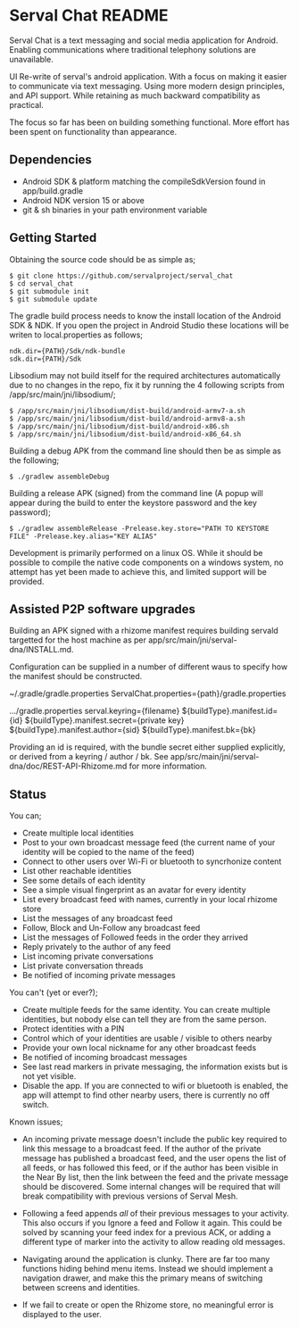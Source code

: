 Serval Chat README
==================

Serval Chat is a text messaging and social media application for Android. Enabling communications where 
traditional telephony solutions are unavailable.

UI Re-write of serval's android application. With a focus on making it easier to communicate via text messaging.
Using more modern design principles, and API support. While retaining as much backward compatibility as practical.

The focus so far has been on building something functional.
More effort has been spent on functionality than appearance. 


Dependencies
------------

- Android SDK & platform matching the compileSdkVersion found in app/build.gradle
- Android NDK version 15 or above
- git & sh binaries in your path environment variable


Getting Started
---------------

Obtaining the source code should be as simple as;

    $ git clone https://github.com/servalproject/serval_chat
    $ cd serval_chat
    $ git submodule init
    $ git submodule update

The gradle build process needs to know the install location of the Android SDK & NDK.
If you open the project in Android Studio these locations will be writen to local.properties as follows;

    ndk.dir={PATH}/Sdk/ndk-bundle
    sdk.dir={PATH}/Sdk

Libsodium may not build itself for the required architectures automatically due to no changes in the repo, fix it by running the 4 following scripts from /app/src/main/jni/libsodium/;

    $ /app/src/main/jni/libsodium/dist-build/android-armv7-a.sh
    $ /app/src/main/jni/libsodium/dist-build/android-armv8-a.sh
    $ /app/src/main/jni/libsodium/dist-build/android-x86.sh
    $ /app/src/main/jni/libsodium/dist-build/android-x86_64.sh

Building a debug APK from the command line should then be as simple as the following;

    $ ./gradlew assembleDebug

Building a release APK (signed) from the command line (A popup will appear during the build to enter the keystore password and the key password);

    $ ./gradlew assembleRelease -Prelease.key.store="PATH TO KEYSTORE FILE" -Prelease.key.alias="KEY ALIAS"


Development is primarily performed on a linux OS. While it should be possible to compile the native code components on a windows system, 
no attempt has yet been made to achieve this, and limited support will be provided.


Assisted P2P software upgrades
------------------------------

Building an APK signed with a rhizome manifest requires building servald targetted for the host machine as per app/src/main/jni/serval-dna/INSTALL.md.

Configuration can be supplied in a number of different waus to specify how the manifest should be constructed.

~/.gradle/gradle.properties
    ServalChat.properties={path}/gradle.properties

.../gradle.properties
    serval.keyring={filename}
    ${buildType}.manifest.id={id}
    ${buildType}.manifest.secret={private key}
    ${buildType}.manifest.author={sid}
    ${buildType}.manifest.bk={bk}

Providing an id is required, with the bundle secret either supplied explicitly, or derived from a keyring / author / bk.
See app/src/main/jni/serval-dna/doc/REST-API-Rhizome.md for more information.


Status
------


You can;
- Create multiple local identities
- Post to your own broadcast message feed (the current name of your identity will be copied to the name of the feed)
- Connect to other users over Wi-Fi or bluetooth to syncrhonize content
- List other reachable identities
- See some details of each identity
- See a simple visual fingerprint as an avatar for every identity
- List every broadcast feed with names, currently in your local rhizome store
- List the messages of any broadcast feed
- Follow, Block and Un-Follow any broadcast feed
- List the messages of Followed feeds in the order they arrived
- Reply privately to the author of any feed
- List incoming private conversations
- List private conversation threads
- Be notified of incoming private messages


You can't (yet or ever?);
- Create multiple feeds for the same identity. You can create multiple identities, but nobody else can tell they are from the same person.
- Protect identities with a PIN
- Control which of your identities are usable / visible to others nearby
- Provide your own local nickname for any other broadcast feeds
- Be notified of incoming broadcast messages
- See last read markers in private messaging, the information exists but is not yet visible.
- Disable the app. If you are connected to wifi or bluetooth is enabled, the app will attempt to find other nearby users, 
  there is currently no off switch.


Known issues;
- An incoming private message doesn't include the public key required to link this message to a broadcast feed.
  If the author of the private message has published a broadcast feed, and the user opens the list of all feeds, or has followed this feed,
  or if the author has been visible in the Near By list,
  then the link between the feed and the private message should be discovered.
  Some internal changes will be required that will break compatibility with previous versions of Serval Mesh.

- Following a feed appends *all* of their previous messages to your activity. This also occurs if you Ignore a feed and Follow it again.
  This could be solved by scanning your feed index for a previous ACK, or adding a different type of marker into the activity to allow reading old messages.

- Navigating around the application is clunky. There are far too many functions hiding behind menu items. 
  Instead we should implement a navigation drawer, and make this the primary means of switching between screens and identities.

- If we fail to create or open the Rhizome store, no meaningful error is displayed to the user.
